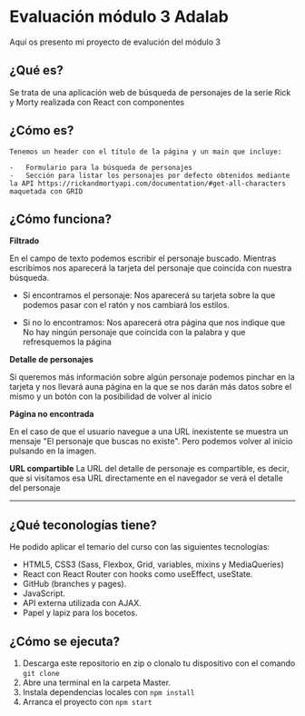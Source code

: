 # Evaluación módulo 3 Adalab

Aquí os presento mi proyecto de evalución del módulo 3

## ¿Qué es?

Se trata de una aplicación web de búsqueda de personajes de la serie Rick y Morty realizada con React con componentes

## ¿Cómo es?

    Tenemos un header con el título de la página y un main que incluye:

    -   Formulario para la búsqueda de personajes
    -   Sección para listar los personajes por defecto obtenidos mediante la API https://rickandmortyapi.com/documentation/#get-all-characters maquetada con GRID

## ¿Cómo funciona?

**Filtrado**

En el campo de texto podemos escribir el personaje buscado. Mientras escribimos nos aparecerá la tarjeta del personaje que coincida con nuestra búsqueda.

-   Si encontramos el personaje: Nos aparecerá su tarjeta sobre la que podemos pasar con el ratón y nos cambiará los estilos.

-   Si no lo encontramos: Nos aparecerá otra página que nos indique que No hay ningún personaje que coincida con la palabra y que refresquemos la página

**Detalle de personajes**

Si queremos más información sobre algún personaje podemos pinchar en la tarjeta y nos llevará auna página en la que se nos darán más datos sobre el mismo y un botón con la posibilidad de volver al inicio

**Página no encontrada**

En el caso de que el usuario navegue a una URL inexistente se muestra un mensaje "El personaje que buscas no existe". Pero podemos volver al inicio pulsando en la imagen.

**URL compartible**
La URL del detalle de personaje es compartible, es decir, que
si visitamos esa URL directamente en el navegador se verá el detalle del personaje

---

## ¿Qué teconologías tiene?

He podido aplicar el temario del curso con las siguientes tecnologías:

-   HTML5, CSS3 (Sass, Flexbox, Grid, variables, mixins y MediaQueries)
-   React con React Router con hooks como useEffect, useState.
-   GitHub (branches y pages).
-   JavaScript.
-   API externa utilizada con AJAX.
-   Papel y lapiz para los bocetos.

## ¿Cómo se ejecuta?

1. Descarga este repositorio en zip o clonalo tu dispositivo con el comando `git clone`
2. Abre una terminal en la carpeta Master.
3. Instala dependencias locales con `npm install`
4. Arranca el proyecto con `npm start`
